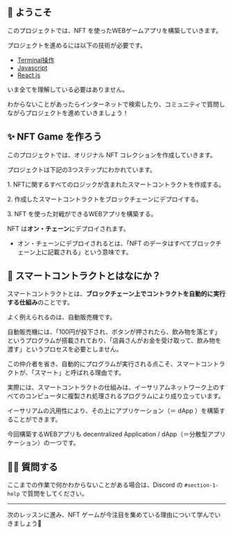 ## 👋 ようこそ

このプロジェクトでは、NFT を使ったWEBゲームアプリを構築していきます。

プロジェクトを進めるには以下の技術が必要です。
- [Terminal操作](https://qiita.com/ryouzi/items/f9dee1540a04a0bfb9a3)
- [Javascript](https://developer.mozilla.org/ja/docs/Web/JavaScript)
- [React.js](https://ja.reactjs.org/)

いま全てを理解している必要はありません。

わからないことがあったらインターネットで検索したり、コミュニティで質問しながらプロジェクトを進めていきましょう！
## ✨ NFT Game を作ろう

このプロジェクトでは、オリジナル NFT コレクションを作成していきます。

プロジェクトは下記の3つステップにわかれています。

1\. NFTに関するすべてのロジックが含まれたスマートコントラクトを作成する。

2\. 作成したスマートコントラクトをブロックチェーンにデプロイする。

3\. NFT を使った対戦ができるWEBアプリを構築する。

NFT は**オン・チェーン**にデプロイされます。
- オン・チェーンにデプロイされるとは、「NFT のデータはすべてブロックチェーン上に記載される」という意味です。

## 🥫 スマートコントラクトとはなにか？

スマートコントラクトとは、**ブロックチェーン上でコントラクトを自動的に実行する仕組み**のことです。

よく例えられるのは、自動販売機です。

自動販売機には、「100円が投下され、ボタンが押されたら、飲み物を落とす」というプログラムが搭載されており、「店員さんがお金を受け取って、飲み物を渡す」というプロセスを必要としません。

この仲介者を省き、自動的にプログラムが実行される点こそ、スマートコントラクトが、「スマート」と呼ばれる理由です。

実際には、スマートコントラクトの仕組みは、イーサリアムネットワーク上のすべてのコンピュータに複製され処理されるプログラムにより成り立っています。

イーサリアムの汎用性により、その上にアプリケーション（＝ dApp ）を構築することができます。

今回構築するWEBアプリも decentralized Application / dApp（＝分散型アプリケーション）の一つです。
## 🙋‍♂️ 質問する

ここまでの作業で何かわからないことがある場合は、Discord の `#section-1-help` で質問をしてください。

-----
次のレッスンに進み、NFT ゲームが今注目を集めている理由について学んでいきましょう🎉
